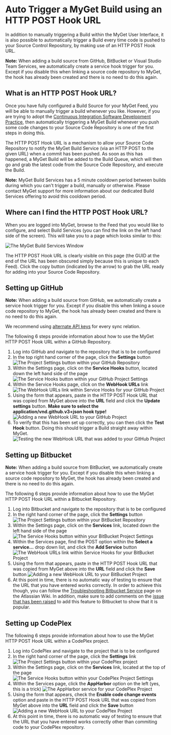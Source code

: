 # Auto Trigger a MyGet Build using an HTTP POST Hook URL

In addition to manually triggering a Build within the MyGet User Interface, it is also possible to automatically trigger a Build every time code is pushed to your Source Control Repository, by making use of an HTTP POST Hook URL.

<p class="alert alert-info">
    <strong>Note:</strong> When adding a build source from GitHub, BitBucket or Visual Studio Team Services, we automatically create a service hook trigger for you. Except if you disable this when linking a source code repository to MyGet, the hook has already been created and there is no need to do this again.
</p>

## What is an HTTP POST Hook URL?

Once you have fully configured a Build Source for your MyGet Feed, you will be able to manually trigger a build whenever you like.  However, if you are trying to adopt the [Continuous Integration Software Development Practice](https://martinfowler.com/articles/continuousIntegration.html "Martin Fowler talks about the Continuous Integration Software Development Practice"), then automatically triggering a MyGet Build whenever you push some code changes to your Source Code Repository is one of the first steps in doing this.

The HTTP POST Hook URL is a mechanism to allow your Source Code Repository to notify the MyGet Build Service (via an HTTP POST to the given URL) when a commit has been pushed.  As soon as this has happened, a MyGet Build will be added to the Build Queue, which will then go and grab the latest code from the Source Code Repository, and execute the Build.

<p class="alert alert-info">
    <strong>Note:</strong> MyGet Build Services has a 5 minute cooldown period between builds during which you can't trigger a build, manually or otherwise. Please contact MyGet support for more information about our dedicated Build Services offering to avoid this cooldown period.
</p>

## Where can I find the HTTP POST Hook URL?

When you are logged into MyGet, browse to the Feed that you would like to configure, and select Build Services (you can find the link on the left hand side of the screen).  This will take you to a page which looks similar to this:

![The MyGet Build Services Window](Images/myget_build_services_window.png)

The HTTP POST Hook URL is clearly visible on this page (the GUID at the end of the URL has been obscured simply because this is unique to each Feed).  Click the copy button (indicated by the arrow) to grab the URL ready for adding into your Source Code Repository.

## Setting up GitHub

<p class="alert alert-info">
    <strong>Note:</strong> When adding a build source from GitHub, we automatically create a service hook trigger for you. Except if you disable this when linking a souce code repository to MyGet, the hook has already been created and there is no need to do this again.
</p>

We recommend using <a href="https://www.myget.org/profile/me#!/AccessTokens">alternate API keys</a> for every sync relation.

The following 6 steps provide information about how to use the MyGet HTTP POST Hook URL within a GitHub Repository.

1. Log into GitHub and navigate to the repository that is to be configured
2. In the top right hand corner of the page, click the __Settings__ button
![The Project Settings button within your GitHub Repository](Images/github_hook_settings_button.png)
3. Within the Settings page, click on the __Service Hooks__ button, located down the left hand side of the page
![The Service Hooks button within your GitHub Project Settings](Images/github_hook_service_hooks_button.png)
4. Within the Service Hooks page, click on the __WebHook URLs__ link
![The WebHook URLs link within Service Hooks for your GitHub Project](Images/github_hook_webhook_url_link.png)
5. Using the form that appears, paste in the HTTP POST Hook URL that was copied from MyGet above into the __URL__ field and click the __Update settings__ button. __Make sure to select the application/vnd.github.v3+json hook type!__
![Adding a new WebHook URL to your GitHub Project](Images/github_hook_add_webhook_url.png)
6. To verify that this has been set up correctly, you can then click the __Test Hook__ button.  Doing this should trigger a Build straight away within MyGet.
![Testing the new WebHook URL that was added to your GitHub Project](Images/github_hook_test_webhook.png)

## Setting up Bitbucket

<p class="alert alert-info">
    <strong>Note:</strong> When adding a build source from  BitBucket, we automatically create a service hook trigger for you. Except if you disable this when linking a source code repository to MyGet, the hook has already been created and there is no need to do this again.
</p>

The following 6 steps provide information about how to use the MyGet HTTP POST Hook URL within a Bitbucket Repository.

1. Log into Bitbucket and navigate to the repository that is to be configured
2. In the right hand corner of the page, click the __Settings__ button
![The Project Settings button within your BitBucket Repository](Images/bitbucket_hook_settings_button.png)
3. Within the Settings page, click on the __Services__ link, located down the left hand side of the page
![The Service Hooks button within your BitBucket Project Settings](Images/bitbucket_hook_service_hooks_button.png)
4. Within the Services page, find the POST option within the __Select a service...__ drop down list, and click the __Add Service__ button
![The WebHook URLs link within Service Hooks for your BitBucket Project](Images/bitbucket_hook_webhook_dropdown.png)
5. Using the form that appears, paste in the HTTP POST Hook URL that was copied from MyGet above into the __URL__ field and click the __Save__ button
![Adding a new WebHook URL to your BitBucket Project](Images/bitbucket_hook_add_webhook_url.png)
6. At this point in time, there is no automatic way of testing to ensure that the URL that you have entered works correctly.  In order to achieve this though, you can follow the [Troubleshooting Bitbucket Service](https://confluence.atlassian.com/display/BITBUCKET/Troubleshooting+Bitbucket+Services "Troubleshooting Bitbucket Services") page on the Atlassian Wiki.  In addition, make sure to add comments on the [issue that has been raised](https://bitbucket.org/site/master/issue/4667/add-ability-to-test-services-bb-5436 "Bitbucket Issue for adding ability to test Services") to add this feature to Bitbucket to show that it is popular.

## Setting up CodePlex

The following 6 steps provide information about how to use the MyGet HTTP POST Hook URL within a CodePlex project.

1. Log into CodePlex and navigate to the project that is to be configured
2. In the right hand corner of the page, click the __Settings__ link
![The Project Settings button within your CodePlex project](Images/codeplex_hook_settings_button.png)
3. Within the Settings page, click on the __Services__ link, located at the top of the page
![The Service Hooks button within your CodePlex Project Settings](Images/codeplex_hook_service_hooks_button.png)
4. Within the Services page, click the __AppHarbor__ option on the left (yes, this is a trick)
![The AppHarbor service for your CodePlex Project](Images/codeplex_appharbor_hook.png)
5. Using the form that appears, check the __Enable code change events__ option and paste in the HTTP POST Hook URL that was copied from MyGet above into the __URL__ field and click the __Save__ button
![Adding a new WebHook URL to your CodePlex Project](Images/codeplex_hook_add_webhook_url.png)
6. At this point in time, there is no automatic way of testing to ensure that the URL that you have entered works correctly other than commiting code to your CodePlex repository.
